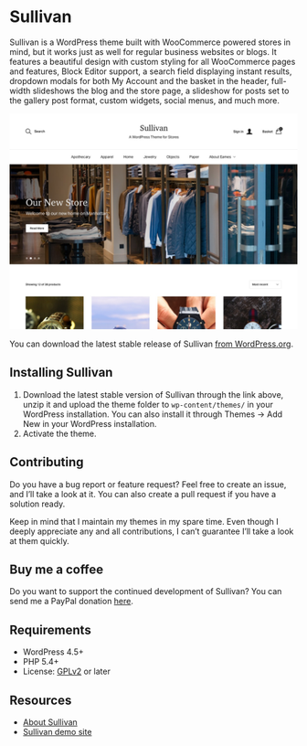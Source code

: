 # Sullivan

Sullivan is a WordPress theme built with WooCommerce powered stores in mind, but it works just as well for regular business websites or blogs. It features a beautiful design with custom styling for all WooCommerce pages and features, Block Editor support, a search field displaying instant results, dropdown modals for both My Account and the basket in the header, full-width slideshows the blog and the store page, a slideshow for posts set to the gallery post format, custom widgets, social menus, and much more.

![Sullivan](https://github.com/andersnoren/sullivan/blob/master/screenshot.jpg)

You can download the latest stable release of Sullivan [from WordPress.org](https://wordpress.org/themes/sullivan/).

## Installing Sullivan
1. Download the latest stable version of Sullivan through the link above, unzip it and upload the theme folder to `wp-content/themes/` in your WordPress installation. You can also install it through Themes → Add New in your WordPress installation.
2. Activate the theme.

## Contributing
Do you have a bug report or feature request? Feel free to create an issue, and I’ll take a look at it. You can also create a pull request if you have a solution ready. 

Keep in mind that I maintain my themes in my spare time. Even though I deeply appreciate any and all contributions, I can’t guarantee I’ll take a look at them quickly.

## Buy me a coffee
Do you want to support the continued development of Sullivan? You can send me a PayPal donation [here](https://www.paypal.com/cgi-bin/webscr?cmd=_donations&business=anders%40andersnoren%2ese&lc=US&item_name=Free%20WordPress%20Themes%20from%20Anders%20Noren&currency_code=USD&bn=PP%2dDonationsBF%3abtn_donateCC_LG%2egif%3aNonHosted).

## Requirements
- WordPress 4.5+
- PHP 5.4+
- License: [GPLv2](https://www.gnu.org/licenses/gpl-2.0.html) or later

## Resources
- [About Sullivan](https://andersnoren.se/teman/sullivan-wordpress-theme/)
- [Sullivan demo site](https://andersnoren.se/themes/sullivan/)